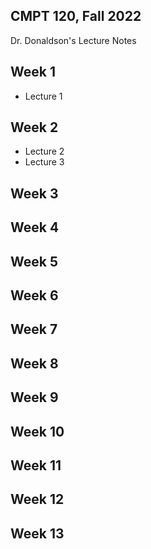 ## CMPT 120, Fall 2022
Dr. Donaldson's Lecture Notes

## Week 1
- Lecture 1

## Week 2
- Lecture 2
- Lecture 3

## Week 3

## Week 4

## Week 5

## Week 6

## Week 7

## Week 8

## Week 9

## Week 10

## Week 11

## Week 12

## Week 13
